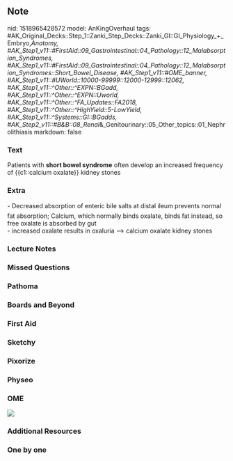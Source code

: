 ## Note
nid: 1518965428572
model: AnKingOverhaul
tags: #AK_Original_Decks::Step_1::Zanki_Step_Decks::Zanki_GI::GI_Physiology_+_Embryo,_Anatomy, #AK_Step1_v11::#FirstAid::09_Gastrointestinal::04_Pathology::12_Malabsorption_Syndromes, #AK_Step1_v11::#FirstAid::09_Gastrointestinal::04_Pathology::12_Malabsorption_Syndromes::Short_Bowel_Disease, #AK_Step1_v11::#OME_banner, #AK_Step1_v11::#UWorld::10000-99999::12000-12999::12062, #AK_Step1_v11::^Other::^EXPN::BGadd, #AK_Step1_v11::^Other::^EXPN::Uworld, #AK_Step1_v11::^Other::^FA_Updates::FA2018, #AK_Step1_v11::^Other::^HighYield::5-LowYield, #AK_Step1_v11::^Systems::GI::BGadds, #AK_Step2_v11::#B&B::08_Renal_&_Genitourinary::05_Other_topics::01_Nephrolithiasis
markdown: false

### Text
Patients with <b>short bowel syndrome</b> often develop an
increased frequency of {{c1::calcium oxalate}} kidney stones

### Extra
<div>
  - Decreased absorption of enteric bile salts at distal ileum
  prevents normal fat absorption; Calcium, which normally binds
  oxalate, binds fat instead, so free oxalate is absorbed by gut
</div>
<div>
  - increased oxalate results in oxaluria --> calcium oxalate
  kidney stones
</div>

### Lecture Notes


### Missed Questions


### Pathoma


### Boards and Beyond


### First Aid


### Sketchy


### Pixorize


### Physeo


### OME
<div class="ome-widget">
  <a href="https://onlinemeded.org?ref=anki"><img src=
  "_OME_AnkiFlashcards_General_4.png"></a>
</div>

### Additional Resources


### One by one

